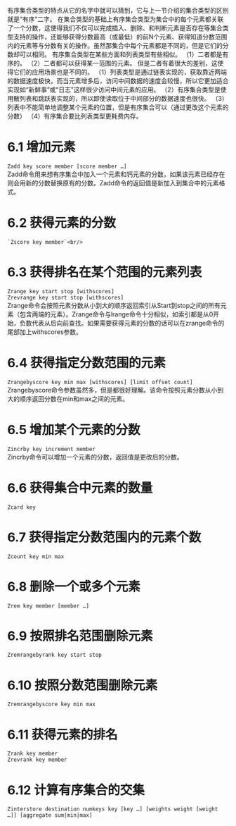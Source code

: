 有序集合类型的特点从它的名字中就可以猜到，它与上一节介绍的集合类型的区别就是“有序”二字。
在集合类型的基础上有序集合类型为集合中的每个元素都关联了一个分数，这使得我们不仅可以完成插入、删除、和判断元素是否存在等集合类型支持的操作，还能够获得分数最高（或最低）的前N个元素、获得知道分数范围内的元素等与分数有关的操作。虽然那集合中每个元素都是不同的，但是它们的分数却可以相同。
有序集合类型在某些方面和列表类型有些相似。
（1）二者都是有序的。
（2）二者都可以获得某一范围的元素。
但是二者有着很大的差别，这使得它们的应用场景也是不同的。
（1）列表类型是通过链表实现的，获取靠近两端的数据速度极快，而当元素增多后，访问中间数据的速度会较慢，所以它更加适合实现如“新鲜事”或“日志”这样很少访问中间元素的应用。
（2）有序集合类型是使用散列表和跳跃表实现的，所以即使读取位于中间部分的数据速度也很快。
（3）列表中不能简单地调整某个元素的位置，但是有序集合可以（通过更改这个元素的分数）
（4）有序集合要比列表类型更耗费内存。
# 6.1 增加元素
`Zadd key score member [score member …]`<br/>
	Zadd命令用来想有序集合中加入一个元素和钙元素的分数，如果该元素已经存在则会用新的分数替换原有的分数。Zadd命令的返回值是新加入到集合中的元素格式。
# 6.2 获得元素的分数
	`Zscore key member`<br/>
# 6.3 获得排名在某个范围的元素列表
`Zrange key start stop [withscores]`<br/>
`Zrevrange key start stop [withscores]`<br/>
	Zrange命令会按照元素分数从小到大的顺序返回索引从Start到stop之间的所有元素（包含两端的元素）。Zrange命令与lrange命令十分相似，如索引都是从0开始，负数代表从后向前查找。如果需要获得元素的分数的话可以在zrange命令的尾部加上withscores参数。
# 6.4 获得指定分数范围的元素
`Zrangebyscore key min max [withscores] [limit offset count]`<br/>
Zrangebyscore命令参数虽然多，但是都很好理解。该命令按照元素分数从小到大的顺序返回分数在min和max之间的元素。
# 6.5 增加某个元素的分数
`Zincrby key increment member `<br/>
	Zincrby命令可以增加一个元素的分数，返回值是更改后的分数。
# 6.6 获得集合中元素的数量
`Zcard key`<br/>
# 6.7 获得指定分数范围内的元素个数
`Zcount key min max`<br/>
# 6.8 删除一个或多个元素
`Zrem key member [member …]`<br/>
# 6.9 按照排名范围删除元素
`Zremrangebyrank key start stop`<br/>
# 6.10 按照分数范围删除元素
`Zremrangebyscore key min max `<br/>
# 6.11 获得元素的排名
`Zrank key member`<br/>
`Zrevrank key member`<br/>
# 6.12 计算有序集合的交集
`Zinterstore destination numkeys key [key …] [weights weight [weight …]] [aggregate sum|min|max]`
